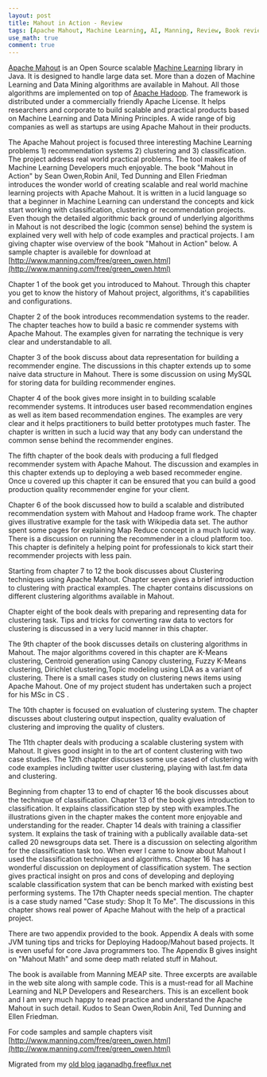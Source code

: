 ```yaml
---
layout: post
title: Mahout in Action - Review
tags: [Apache Mahout, Machine Learning, AI, Manning, Review, Book review]
use_math: true
comment: true
---
```

[Apache Mahout](http://mahout.apache.org/) is an Open Source scalable [Machine Learning](http://en.wikipedia.org/wiki/Machine_learning) library in Java. It is designed to handle large data set. More than a dozen of Machine Learning and Data Mining algorithms are available in Mahout. All those algorithms are implemented on top of [Apache Hadoop](http://hadoop.apache.org/). The framework is distributed under a commercially friendly Apache License. It helps researchers and corporate to build scalable and practical products based on Machine Learning and Data Mining Principles. A wide range of big companies as well as startups are using Apache Mahout in their products. 

The Apache Mahout project is focused three interesting Machine Learning problems 1) recommendation systems 2) clustering and 3) classification. The project address real world practical problems. The tool makes life of Machine Learning Developers much enjoyable. The book "Mahout in Action" by Sean Owen,Robin Anil, Ted Dunning and Ellen Friedman introduces the wonder world of creating scalable and real world machine learning projects with Apache Mahout. It is written in a lucid language so that a beginner in Machine Learning can understand the concepts and kick start working with classification, clustering or recommendation projects. Even though the detailed algorithmic back ground of underlying algorithms in Mahout is not described the logic (common sense) behind the system is explained very well with help of code examples and practical projects.  I am giving chapter wise overview of the book "Mahout in Action" below. A sample chapter is availeble for download at [http://www.manning.com/free/green_owen.html](http://www.manning.com/free/green_owen.html) 
 

Chapter 1 of the book get you introduced to Mahout. Through this chapter you get to know the history of Mahout project, algorithms, it's capabilities and configurations. 

Chapter 2 of the book introduces recommendation systems to the reader. The chapter teaches how to build a basic re commender systems with Apache Mahout. The examples given for narrating the technique is very clear and understandable to all. 

Chapter 3 of the book discuss about data representation for building a recommender engine. The discussions in this chapter extends up to some naive data structure in Mahout. There is some discussion on using MySQL for storing data for building recommender engines. 

Chapter 4 of the book gives more insight in to building scalable recommender systems. It introduces user based recommendation engines as well as item based recommendation engines. The examples are very clear and it helps practitioners to build better prototypes much faster. The chapter is written in such a lucid way that any body can understand the common sense behind the recommender engines. 

The fifth chapter of the book deals with producing a full fledged recommender system with Apache Mahout. The discussion and examples in this chapter extends up to deploying a web based recommeder engine. Once u covered up this chapter it can be ensured that you can build a good production quality recommender engine for your client. 

Chapter 6 of the book discussed how to build a scalable and distributed recommendation system with Mahout and Hadoop frame work. The chapter gives illustrative example for the task with Wikipedia data set. The author spent some pages for explaining Map Reduce concept in a much lucid way. There is a discussion on running the recommender in a cloud platform too. This chapter is definitely a helping point for professionals to kick start their recommender projects with less pain.  

Starting from chapter 7 to 12 the book discusses about Clustering techniques using Apache Mahout. Chapter seven gives a brief introduction to clustering with practical examples. The chapter contains discussions on different clustering algorithms available in Mahout. 

Chapter eight of the book deals with preparing and representing data for clustering task. Tips and tricks for converting raw data to vectors for clustering is discussed in a very lucid manner in this chapter. 

The 9th chapter of the book discusses details on clustering algorithms in Mahout. The major algorithms covered in this chapter are K-Means clustering, Centroid generation using Canopy clustering, Fuzzy K-Means clustering, Dirichlet clustering,Topic modeling using LDA as a variant of clustering. There is a small cases study on clustering news items using Apache Mahout. One of my project student has undertaken such a project for his MSc in CS . 

The 10th chapter is focused on evaluation of clustering system. The chapter discusses about clustering output inspection, quality evaluation of clustering and improving the quality of clusters. 

The 11th chapter deals with producing a scalable clustering system with Mahout. It gives good insight in to the art of content clustering with two case studies. The 12th chapter discusses some use cased of clustering with code examples including twitter user clustering, playing with last.fm data and clustering. 

Beginning from chapter 13 to end of chapter 16 the book discusses about the technique of classification. Chapter 13 of the book gives introduction to classification. It explains classification step by step with examples.The illustrations given in the chapter makes the content more enjoyable and understanding for the reader. Chapter 14 deals with training a classifier system. It explains the task of training with a publically available data-set called 20 newsgroups data set. There is a discussion on selecting algorithm for the classification task too. When ever I came to know about Mahout I used the classification techniques and algorithms. Chapter 16 has a wonderful discussion on deployment of classification system. The section gives practical insight on pros and cons of developing and deploying scalable classification system that can be bench marked with existing best performing systems. 
The 17th Chapter needs special mention. The chapter is a case study named "Case study: Shop It To Me". The discussions in this chapter shows real power of Apache Mahout with the help of a practical project.

There are two appendix provided to the book. Appendix A deals with some JVM tuning tips and tricks for Deploying Hadoop/Mahout based projects. It is even useful for core Java programmers too. The Appendix B gives insight on "Mahout Math" and some deep math related stuff in Mahout. 

The book is available from Manning MEAP site. Three excerpts are available in the web site along with sample code. This is a must-read for all Machine Learning and NLP Developers and Researchers.  This is an excellent book and  I am very much happy to read practice and understand the Apache Mahout in such detail.  Kudos to Sean Owen,Robin Anil, Ted Dunning and Ellen Friedman.

For code samples and sample chapters visit [http://www.manning.com/free/green_owen.html](http://www.manning.com/free/green_owen.html)


Migrated from my [old blog jaganadhg.freeflux.net](https://web.archive.org/web/20160323193721/http://jaganadhg.freeflux.net/blog)
